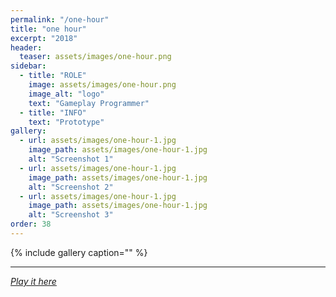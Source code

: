 ```yaml
---
permalink: "/one-hour"
title: "one hour"
excerpt: "2018"
header:
  teaser: assets/images/one-hour.png
sidebar:
  - title: "ROLE"
    image: assets/images/one-hour.png
    image_alt: "logo"
    text: "Gameplay Programmer"
  - title: "INFO"
    text: "Prototype"
gallery:
  - url: assets/images/one-hour-1.jpg
    image_path: assets/images/one-hour-1.jpg
    alt: "Screenshot 1"
  - url: assets/images/one-hour-1.jpg
    image_path: assets/images/one-hour-1.jpg
    alt: "Screenshot 2"
  - url: assets/images/one-hour-1.jpg
    image_path: assets/images/one-hour-1.jpg
    alt: "Screenshot 3"
order: 38
---
```


{% include gallery caption="" %}



------







[*Play it here*]()